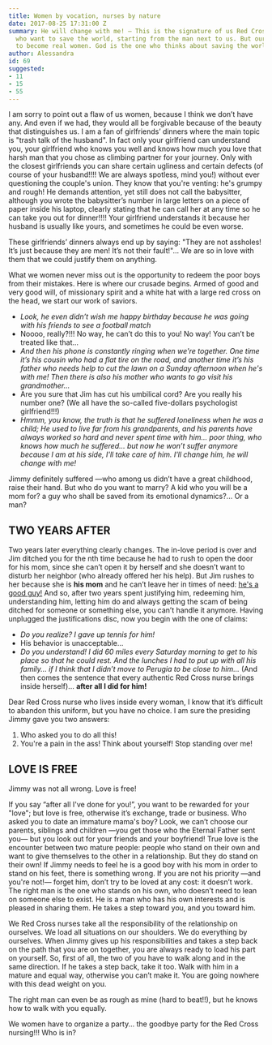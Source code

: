 ```yaml
---
title: Women by vocation, nurses by nature
date: 2017-08-25 17:31:00 Z
summary: He will change with me! – This is the signature of us Red Cross nurse women,
  who want to save the world, starting from the man next to us. But our vocation is
  to become real women. God is the one who thinks about saving the world.
author: Alessandra
id: 69
suggested:
- 11
- 15
- 55
---
```


I am sorry to point out a flaw of us women, because I think we don’t have any. And even if we had, they would all be forgivable because of the beauty that distinguishes us. I am a fan of girlfriends’ dinners where the main topic is "trash talk of the husband". In fact only your girlfriend can understand you, your girlfriend who knows you well and knows how much you love that harsh man that you chose as climbing partner for your journey. Only with the closest girlfriends you can share certain ugliness and certain defects (of course of your husband!!!! We are always spotless, mind you!) without ever questioning the couple's union. They know that you're venting: he's grumpy and rough! He demands attention, yet still does not call the babysitter, although you wrote the babysitter’s number in large letters on a piece of paper inside his laptop, clearly stating that he can call her at any time so he can take you out for dinner!!!! Your girlfriend understands it because her husband is usually like yours, and sometimes he could be even worse.

These girlfriends’ dinners always end up by saying: "They are not assholes! It’s just because they are men! It’s not their fault!"... We are so in love with them that we could justify them on anything.

What we women never miss out is the opportunity to redeem the poor boys from their mistakes. Here is where our crusade begins. Armed of good and very good will, of missionary spirit and a white hat with a large red cross on the head, we start our work of saviors.

- *Look, he even didn’t wish me happy birthday because he was going with his friends to see a football match*
- Noooo, really?!!! No way, he can’t do this to you! No way! You can’t be treated like that...
- *And then his phone is constantly ringing when we're together. One time it’s his cousin who had a flat tire on the road, and another time it’s his father who needs help to cut the lawn on a Sunday afternoon when he's with me! Then there is also his mother who wants to go visit his grandmother…*
- Are you sure that Jim has cut his umbilical cord? Are you really his number one? (We all have the so-called five-dollars psychologist girlfriend!!!)
- *Hmmm, you know, the truth is that he suffered loneliness when he was a child; He used to live far from his grandparents, and his parents have always worked so hard and never spent time with him... poor thing, who knows how much he suffered... but now he won’t suffer anymore because I am at his side, I'll take care of him. I'll change him, he will change with me!*

Jimmy definitely suffered —who among us didn’t have a great childhood, raise their hand. But who do you want to marry? A kid who you will be a mom for? a guy who shall be saved from its emotional dynamics?... Or a man?


## TWO YEARS AFTER

Two years later everything clearly changes. The in-love period is over and Jim ditched you for the nth time because he had to rush to open the door for his mom, since she can’t open it by herself and she doesn’t want to disturb her neighbor (who already offered her his help). But Jim rushes to her because she is **his mom** and he can’t leave her in times of need: [he's a good guy!]({{site.baseurl}}/because-he-is-a-good-guy) And so, after two years spent justifying him, redeeming him, understanding him, letting him do and always getting the scam of being ditched for someone or something else, you can’t handle it anymore. Having unplugged the justifications disc, now you begin with the one of claims:

- *Do you realize? I gave up tennis for him!*
- His behavior is unacceptable...
- *Do you understand! I did 60 miles every Saturday morning to get to his place so that he could rest. And the lunches I had to put up with all his family... if I think that I didn’t move to Perugia to be close to him…* (And then comes the sentence that every authentic Red Cross nurse brings inside herself)... **after all I did for him!**

Dear Red Cross nurse who lives inside every woman, I know that it’s difficult to abandon this uniform, but you have no choice. I am sure the presiding Jimmy gave you two answers:


1. Who asked you to do all this!
2. You're a pain in the ass! Think about yourself! Stop standing over me!


## LOVE IS FREE

Jimmy was not all wrong. Love is free!

If you say “after all I've done for you!”, you want to be rewarded for your "love"; but love is free, otherwise it’s exchange, trade or business. Who asked you to date an immature mama's boy? Look, we can’t choose our parents, siblings and children —you get those who the Eternal Father sent you— but you look out for your friends and your boyfriend! True love is the encounter between two mature people: people who stand on their own and want to give themselves to the other in a relationship. But they do stand on their own! If Jimmy needs to feel he is a good boy with his mom in order to stand on his feet, there is something wrong. If you are not his priority —and you're not!— forget him, don’t try to be loved at any cost: it doesn’t work. The right man is the one who stands on his own, who doesn’t need to lean on someone else to exist. He is a man who has his own interests and is pleased in sharing them. He takes a step toward you, and you toward him.

We Red Cross nurses take all the responsibility of the relationship on ourselves. We load all situations on our shoulders. We do everything by ourselves. When Jimmy gives up his responsibilities and takes a step back on the path that you are on together, you are always ready to load his part on yourself. So, first of all, the two of you have to walk along and in the same direction. If he takes a step back, take it too. Walk with him in a mature and equal way, otherwise you can’t make it. You are going nowhere with this dead weight on you.

The right man can even be as rough as mine (hard to beat!!), but he knows how to walk with you equally.

We women have to organize a party... the goodbye party for the Red Cross nursing!!! Who is in?